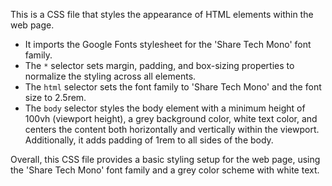 This is a CSS file that styles the appearance of HTML elements within the web page.

- It imports the Google Fonts stylesheet for the 'Share Tech Mono' font family.
- The `*` selector sets margin, padding, and box-sizing properties to normalize the styling across all elements.
- The `html` selector sets the font family to 'Share Tech Mono' and the font size to 2.5rem.
- The `body` selector styles the body element with a minimum height of 100vh (viewport height), a grey background color, white text color, and centers the content both horizontally and vertically within the viewport. Additionally, it adds padding of 1rem to all sides of the body.

Overall, this CSS file provides a basic styling setup for the web page, using the 'Share Tech Mono' font family and a grey color scheme with white text.